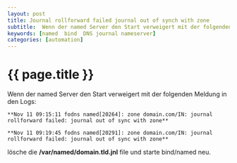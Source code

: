 ```yaml
---
layout: post
title: Journal rollforward failed journal out of synch with zone
subtitle:  Wenn der named Server den Start verweigert mit der folgenden Meldung in den Logs journal rollforward failed journal out of sync with zone
keywords: [named  bind  DNS journal nameserver]
categories: [automation]
---
```

# {{ page.title }}

Wenn der named Server den Start verweigert mit der folgenden Meldung in den Logs:

```
**Nov 11 09:15:11 fodns named[20264]: zone domain.com/IN: journal rollforward failed: journal out of sync with zone**

**Nov 11 09:19:45 fodns named[20291]: zone domain.com/IN: journal rollforward failed: journal out of sync with zone**
```

lösche die **/var/named/domain.tld.jnl** file und starte bind/named neu.
